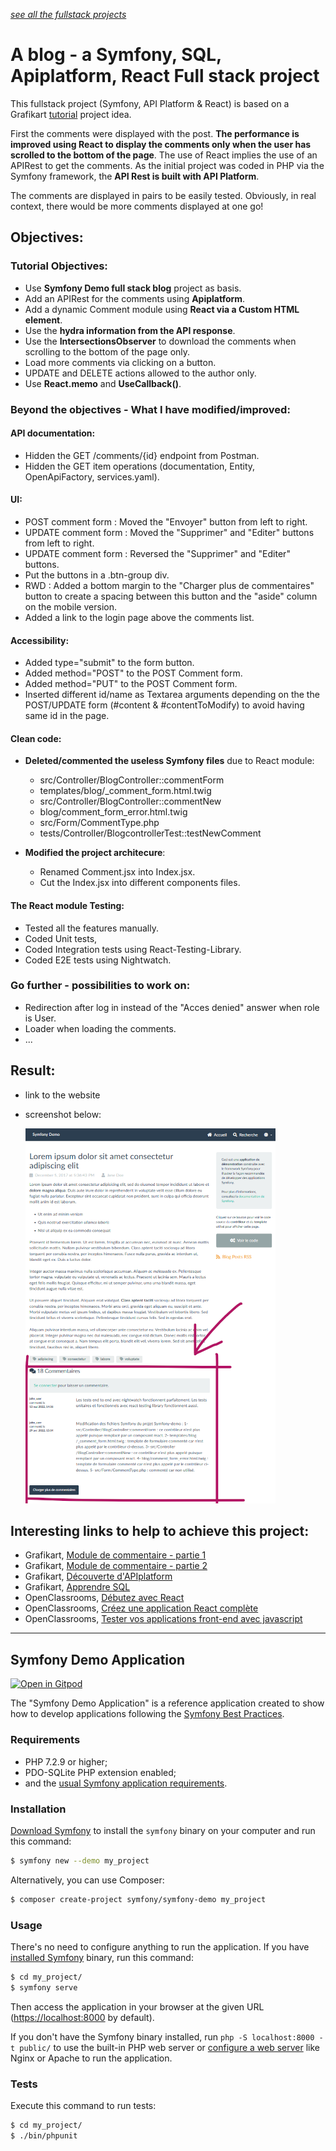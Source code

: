 *[see all the fullstack projects](https://github.com/s-manguy/projects/tree/main/fullstack)*


# A blog - a Symfony, SQL, Apiplatform, React Full stack project

This fullstack project (Symfony, API Platform & React) is based on a Grafikart [tutorial](https://grafikart.fr/tutoriels/module-commentaires-api-platform-1310) project idea.
  
First the comments were displayed with the post. **The performance is improved using React to display the comments only when the user has scrolled to the bottom of the page**. The use of React implies the use of an APIRest to get the comments. As the initial project was coded in PHP via the Symfony framework, the **API Rest is built with API Platform**.

The comments are displayed in pairs to be easily tested. Obviously, in real context, there would be more comments displayed at one go!

## Objectives:

### Tutorial Objectives:

- Use **Symfony Demo full stack blog** project as basis.
- Add an APIRest for the comments using **Apiplatform**.
- Add a dynamic Comment module using **React via a Custom HTML element**.
- Use the **hydra information from the API response**.
- Use the **IntersectionsObserver** to download the comments when scrolling to the bottom of the page only.
- Load more comments via clicking on a button.
- UPDATE and DELETE actions allowed to the author only.
- Use **React.memo** and **UseCallback()**.

### Beyond the objectives - What I have modified/improved:

#### **API documentation**:

- Hidden the GET /comments/{id} endpoint from Postman.
- Hidden the GET item operations (documentation, Entity, OpenApiFactory, services.yaml).

#### **UI**:

- POST comment form : Moved the "Envoyer" button from left to right.
- UPDATE comment form : Moved the "Supprimer" and "Editer" buttons from left to right.
- UPDATE comment form : Reversed the "Supprimer" and "Editer" buttons.
- Put the buttons in a .btn-group div.
- RWD : Added a bottom margin to the "Charger plus de commentaires" button to create a spacing between this button and the "aside" column on the mobile version.
- Added a link to the login page above the comments list.

#### **Accessibility**:

- Added type="submit" to the form button.
- Added method="POST" to the POST Comment form.
- Added method="PUT" to the POST Comment form.
- Inserted different id/name as Textarea arguments depending on the the POST/UPDATE form (#content & #contentToModify) to avoid having same id in the page.

#### **Clean code**:

- **Deleted/commented the useless Symfony files** due to React module:

  - src/Controller/BlogController::commentForm
  - templates/blog/\_comment_form.html.twig
  - src/Controller/BlogController::commentNew
  - blog/comment_form_error.html.twig
  - src/Form/CommentType.php
  - tests/Controller/BlogcontrollerTest::testNewComment

- **Modified the project architecure**:
  - Renamed Comment.jsx into Index.jsx.
  - Cut the Index.jsx into different components files.

#### **The React module Testing**:

- Tested all the features manually.
- Coded Unit tests,
- Coded Integration tests using React-Testing-Library.
- Coded E2E tests using Nightwatch.

### Go further - possibilities to work on:

- Redirection after log in instead of the "Acces denied" answer when role is User.
- Loader when loading the comments.
- ...

## Result:
* link to the website
* screenshot below:  

  ![comment-module desktop version by Sandrine Manguy](https://github.com/s-manguy/projects/blob/main/fullstack/comment-module/comment_module_sandrinemanguy_desktop_400.png)

## Interesting links to help to achieve this project:

- Grafikart, [Module de commentaire - partie 1](https://grafikart.fr/tutoriels/module-commentaires-api-platform-1310)
- Grafikart, [Module de commentaire - partie 2](https://grafikart.fr/tutoriels/module-commentaires-react-1311)
- Grafikart, [Découverte d'APIplatform](https://grafikart.fr/formations/api-plaform)
- Grafikart, [Apprendre SQL](https://grafikart.fr/formations/apprendre-sql)
- OpenClassrooms, [Débutez avec React](https://openclassrooms.com/fr/courses/7008001-debutez-avec-react)
- OpenClassrooms, [Créez une application React complète](https://openclassrooms.com/fr/courses/7150606-creez-une-application-react-complete)
- OpenClassrooms, [Tester vos applications front-end avec javascript](https://openclassrooms.com/fr/courses/7159306-testez-vos-applications-front-end-avec-javascript)

---

## Symfony Demo Application

[![Open in Gitpod](https://gitpod.io/button/open-in-gitpod.svg)](https://gitpod.io/#https://github.com/gitpod-io/symfony-demo)

The "Symfony Demo Application" is a reference application created to show how
to develop applications following the [Symfony Best Practices][1].

### Requirements

- PHP 7.2.9 or higher;
- PDO-SQLite PHP extension enabled;
- and the [usual Symfony application requirements][2].

### Installation

[Download Symfony][4] to install the `symfony` binary on your computer and run
this command:

```bash
$ symfony new --demo my_project
```

Alternatively, you can use Composer:

```bash
$ composer create-project symfony/symfony-demo my_project
```

### Usage

There's no need to configure anything to run the application. If you have
[installed Symfony][4] binary, run this command:

```bash
$ cd my_project/
$ symfony serve
```

Then access the application in your browser at the given URL (<https://localhost:8000> by default).

If you don't have the Symfony binary installed, run `php -S localhost:8000 -t public/`
to use the built-in PHP web server or [configure a web server][3] like Nginx or
Apache to run the application.

### Tests

Execute this command to run tests:

```bash
$ cd my_project/
$ ./bin/phpunit
```

[1]: https://symfony.com/doc/current/best_practices.html
[2]: https://symfony.com/doc/current/reference/requirements.html
[3]: https://symfony.com/doc/current/cookbook/configuration/web_server_configuration.html
[4]: https://symfony.com/download
